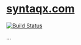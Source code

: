 # [syntaqx.com](http://syntaqx.com/)

[![Build Status](https://travis-ci.org/syntaqx/syntaqx.github.io.svg?branch=master)](https://travis-ci.org/syntaqx/syntaqx.github.io)

...

